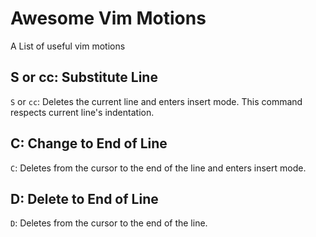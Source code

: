 # Awesome Vim Motions

A List of useful vim motions

## S or cc: Substitute Line

`S` or `cc`: Deletes the current line and enters insert mode. This command
respects current line's indentation.

## C: Change to End of Line

`C`: Deletes from the cursor to the end of the line and enters insert mode.

## D: Delete to End of Line

`D`: Deletes from the cursor to the end of the line.
